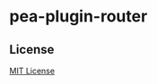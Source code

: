 # pea-plugin-router

## License

[MIT License](https://github.com/pea-team/pea-plugins/blob/master/LICENSE)

